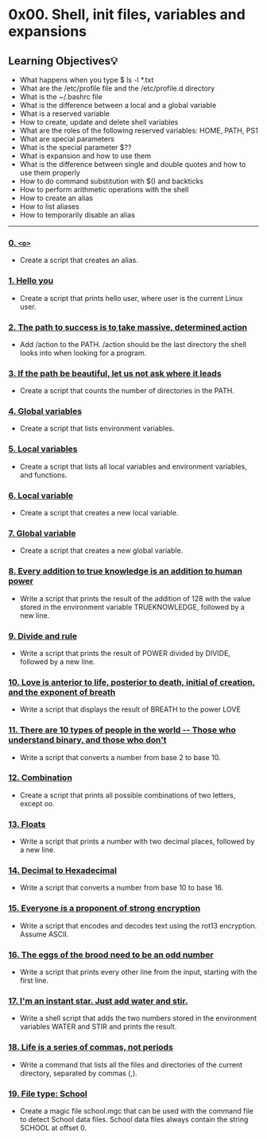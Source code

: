 # 0x00. Shell, init files, variables and expansions

## Learning Objectives:bulb:

* What happens when you type $ ls -l *.txt
* What are the /etc/profile file and the /etc/profile.d directory
* What is the ~/.bashrc file
* What is the difference between a local and a global variable
* What is a reserved variable
* How to create, update and delete shell variables
* What are the roles of the following reserved variables: HOME, PATH, PS1
* What are special parameters
* What is the special parameter $??
* What is expansion and how to use them
* What is the difference between single and double quotes and how to use them properly
* How to do command substitution with $() and backticks
* How to perform arithmetic operations with the shell
* How to create an alias
* How to list aliases
* How to temporarily disable an alias
---

### [0. `<o>`](./0-alias)
* Create a script that creates an alias.


### [1. Hello you](./1-hello_you)
* Create a script that prints hello user, where user is the current Linux user.


### [2. The path to success is to take massive, determined action](./2-path)
* Add /action to the PATH. /action should be the last directory the shell looks into when looking for a program.


### [3. If the path be beautiful, let us not ask where it leads](./3-paths)
* Create a script that counts the number of directories in the PATH.

### [4. Global variables](./4-global_variables)
* Create a script that lists environment variables.


### [5. Local variables](./5-local_variables)
* Create a script that lists all local variables and environment variables, and functions.


### [6. Local variable](./6-create_local_variable)
* Create a script that creates a new local variable.

### [7. Global variable](./7-create_global_variable)
* Create a script that creates a new global variable.


### [8. Every addition to true knowledge is an addition to human power](./8-true_knowledge)
* Write a script that prints the result of the addition of 128 with the value stored in the environment variable TRUEKNOWLEDGE, followed by a new line.


### [9. Divide and rule](./9-divide_and_rule)
* Write a script that prints the result of POWER divided by DIVIDE, followed by a new line.

### [10. Love is anterior to life, posterior to death, initial of creation, and the exponent of breath](./10-love_exponent_breath)
* Write a script that displays the result of BREATH to the power LOVE

### [11. There are 10 types of people in the world -- Those who understand binary, and those who don't](./11-binary_to_decimal)
* Write a script that converts a number from base 2 to base 10.


### [12. Combination](./12-combinations)
* Create a script that prints all possible combinations of two letters, except oo.


### [13. Floats](./13-print_float)
* Write a script that prints a number with two decimal places, followed by a new line.


### [14. Decimal to Hexadecimal](./100-decimal_to_hexadecimal)
* Write a script that converts a number from base 10 to base 16.

### [15. Everyone is a proponent of strong encryption](./101-rot13)
* Write a script that encodes and decodes text using the rot13 encryption. Assume ASCII.


### [16. The eggs of the brood need to be an odd number](./102-odd)
* Write a script that prints every other line from the input, starting with the first line.

### [17. I'm an instant star. Just add water and stir.](./103-water_and_stir)
* Write a shell script that adds the two numbers stored in the environment variables WATER and STIR and prints the result.


### [18. Life is a series of commas, not periods](./103-commas)
* Write a command that lists all the files and directories of the current directory, separated by commas (,).


### [19. File type: School](./school.mgc)
* Create a magic file school.mgc that can be used with the command file to detect School data files. School data files always contain the string SCHOOL at offset 0.
